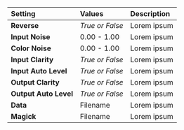 | Setting               | Values          | Description |
| :-------------------- | :-------------- | :---------- |
| **Reverse**           | *True or False* | Lorem ipsum |
| **Input Noise**       | 0.00 - 1.00     | Lorem ipsum |
| **Color Noise**       | 0.00 - 1.00     | Lorem ipsum |
| **Input Clarity**     | *True or False* | Lorem ipsum |
| **Input Auto Level**  | *True or False* | Lorem ipsum |
| **Output Clarity**    | *True or False* | Lorem ipsum |
| **Output Auto Level** | *True or False* | Lorem ipsum |
| **Data**              | Filename        | Lorem ipsum |
| **Magick**            | Filename        | Lorem ipsum |
